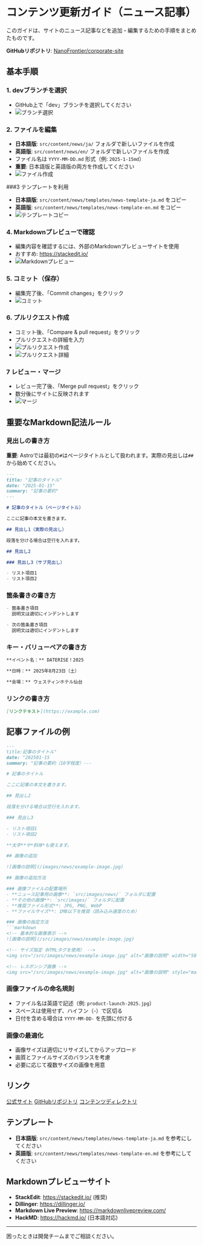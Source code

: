 # コンテンツ更新ガイド（ニュース記事）

このガイドは、サイトのニュース記事などを追加・編集するための手順をまとめたものです。

**GitHubリポジトリ**: [NanoFrontier/corporate-site](https://github.com/NanoFrontier/corporate-site)

## 基本手順

### 1. devブランチを選択
- GitHub上で「dev」ブランチを選択してください
- ![ブランチ選択](https://github.com/NanoFrontier/corporate-site/blob/dev/src/images/guide/branch-selection.png)

### 2. ファイルを編集
- **日本語版**: `src/content/news/ja/` フォルダで新しいファイルを作成
- **英語版**: `src/content/news/en/` フォルダで新しいファイルを作成
- ファイル名は `YYYY-MM-DD.md` 形式（例: `2025-1-15md`）
- **重要**: 日本語版と英語版の両方を作成してください
- ![ファイル作成](https://github.com/NanoFrontier/corporate-site/blob/dev/src/images/guide/add-file.png)

###3 テンプレートを利用
- **日本語版**: `src/content/news/templates/news-template-ja.md` をコピー
- **英語版**: `src/content/news/templates/news-template-en.md` をコピー
- ![テンプレートコピー](https://github.com/NanoFrontier/corporate-site/blob/dev/src/images/guide/copy-template.png)

### 4. Markdownプレビューで確認
- 編集内容を確認するには、外部のMarkdownプレビューサイトを使用
- おすすめ: https://stackedit.io/
- ![Markdownプレビュー](https://github.com/NanoFrontier/corporate-site/blob/dev/src/images/guide/markdown-preview.png)

### 5. コミット（保存）
- 編集完了後、「Commit changes」をクリック
- ![コミット](https://github.com/NanoFrontier/corporate-site/blob/dev/src/images/guide/commit-changes.png)

### 6. プルリクエスト作成
- コミット後、「Compare & pull request」をクリック
- プルリクエストの詳細を入力
- ![プルリクエスト作成](https://github.com/NanoFrontier/corporate-site/blob/dev/src/images/guide/create-pr.png)
- ![プルリクエスト詳細](https://github.com/NanoFrontier/corporate-site/blob/dev/src/images/guide/pr-details.png)

### 7 レビュー・マージ
- レビュー完了後、「Merge pull request」をクリック
- 数分後にサイトに反映されます
- ![マージ](https://github.com/NanoFrontier/corporate-site/blob/dev/src/images/guide/merge-pr.png)

## 重要なMarkdown記法ルール

### 見出しの書き方
**重要**: Astroでは最初の`#`はページタイトルとして扱われます。実際の見出しは`##`から始めてください。

```markdown
---
title: "記事のタイトル"
date: "2025-01-15"
summary: "記事の要約"
---

# 記事のタイトル（ページタイトル）

ここに記事の本文を書きます。

## 見出し1（実際の見出し）

段落を分ける場合は空行を入れます。

## 見出し2

### 見出し3（サブ見出し）

- リスト項目1
- リスト項目2
```

### 箇条書きの書き方
```markdown
- 箇条書き項目
  説明文は適切にインデントします

- 次の箇条書き項目
  説明文は適切にインデントします
```

### キー・バリューペアの書き方
```markdown
**イベント名：** DATERISE！2025

**日時：** 2025年8月23日（土）

**会場：** ウェスティンホテル仙台
```

### リンクの書き方
```markdown
[リンクテキスト](https://example.com)
```

## 記事ファイルの例
```markdown
---
title:記事のタイトル"
date: "202501-15
summary: "記事の要約（10字程度）---

# 記事のタイトル

ここに記事の本文を書きます。

## 見出し2

段落を分ける場合は空行を入れます。

### 見出し3

- リスト項目1
- リスト項目2

**太字**や*斜体*も使えます。

## 画像の追加

![画像の説明](/images/news/example-image.jpg)

## 画像の追加方法

### 画像ファイルの配置場所
- **ニュース記事用の画像**: `src/images/news/` フォルダに配置
- **その他の画像**: `src/images/` フォルダに配置
- **推奨ファイル形式**: JPG, PNG, WebP
- **ファイルサイズ**: 1MB以下を推奨（読み込み速度のため）

### 画像の指定方法
```markdown
<!-- 基本的な画像表示 -->
![画像の説明](/src/images/news/example-image.jpg)

<!-- サイズ指定（HTMLタグを使用） -->
<img src="/src/images/news/example-image.jpg" alt="画像の説明" width="500" height="300">

<!-- レスポンシブ画像 -->
<img src="/src/images/news/example-image.jpg" alt="画像の説明" style="max-width: 100%; height: auto;">
```

### 画像ファイルの命名規則
- ファイル名は英語で記述（例: `product-launch-2025.jpg`）
- スペースは使用せず、ハイフン（-）で区切る
- 日付を含める場合は `YYYY-MM-DD-` を先頭に付ける

### 画像の最適化
- 画像サイズは適切にリサイズしてからアップロード
- 画質とファイルサイズのバランスを考慮
- 必要に応じて複数サイズの画像を用意

## リンク
[公式サイト](https://nanofrontier.jp)
[GitHubリポジトリ](https://github.com/NanoFrontier/corporate-site)
[コンテンツディレクトリ](https://github.com/NanoFrontier/corporate-site/tree/main/src/content)

## テンプレート
- **日本語版**: `src/content/news/templates/news-template-ja.md` を参考にしてください
- **英語版**: `src/content/news/templates/news-template-en.md` を参考にしてください

## Markdownプレビューサイト
- **StackEdit**: https://stackedit.io/ (推奨)
- **Dillinger**: https://dillinger.io/
- **Markdown Live Preview**: https://markdownlivepreview.com/
- **HackMD**: https://hackmd.io/ (日本語対応)

---

困ったときは開発チームまでご相談ください。 